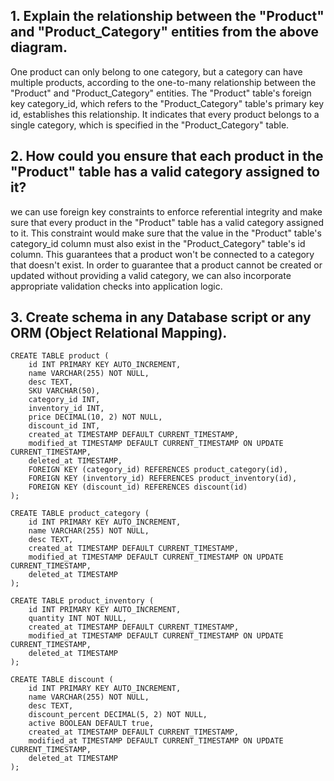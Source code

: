 ## 1. Explain the relationship between the "Product" and "Product_Category" entities from the above diagram.

One product can only belong to one category, but a category can have multiple products, according to the one-to-many relationship between the "Product" and "Product_Category" entities. The "Product" table's foreign key category_id, which refers to the "Product_Category" table's primary key id, establishes this relationship. It indicates that every product belongs to a single category, which is specified in the "Product_Category" table.

## 2. How could you ensure that each product in the "Product" table has a valid category assigned to it?

we can use foreign key constraints to enforce referential integrity and make sure that every product in the "Product" table has a valid category assigned to it. This constraint would make sure that the value in the "Product" table's category_id column must also exist in the "Product_Category" table's id column. This guarantees that a product won't be connected to a category that doesn't exist. In order to guarantee that a product cannot be created or updated without providing a valid category, we can also incorporate appropriate validation checks into application logic.

## 3. Create schema in any Database script or any ORM (Object Relational Mapping).
```
CREATE TABLE product (
    id INT PRIMARY KEY AUTO_INCREMENT,
    name VARCHAR(255) NOT NULL,
    desc TEXT,
    SKU VARCHAR(50),
    category_id INT,
    inventory_id INT,
    price DECIMAL(10, 2) NOT NULL,
    discount_id INT,
    created_at TIMESTAMP DEFAULT CURRENT_TIMESTAMP,
    modified_at TIMESTAMP DEFAULT CURRENT_TIMESTAMP ON UPDATE CURRENT_TIMESTAMP,
    deleted_at TIMESTAMP,
    FOREIGN KEY (category_id) REFERENCES product_category(id),
    FOREIGN KEY (inventory_id) REFERENCES product_inventory(id),
    FOREIGN KEY (discount_id) REFERENCES discount(id)
);

CREATE TABLE product_category (
    id INT PRIMARY KEY AUTO_INCREMENT,
    name VARCHAR(255) NOT NULL,
    desc TEXT,
    created_at TIMESTAMP DEFAULT CURRENT_TIMESTAMP,
    modified_at TIMESTAMP DEFAULT CURRENT_TIMESTAMP ON UPDATE CURRENT_TIMESTAMP,
    deleted_at TIMESTAMP
);

CREATE TABLE product_inventory (
    id INT PRIMARY KEY AUTO_INCREMENT,
    quantity INT NOT NULL,
    created_at TIMESTAMP DEFAULT CURRENT_TIMESTAMP,
    modified_at TIMESTAMP DEFAULT CURRENT_TIMESTAMP ON UPDATE CURRENT_TIMESTAMP,
    deleted_at TIMESTAMP
);

CREATE TABLE discount (
    id INT PRIMARY KEY AUTO_INCREMENT,
    name VARCHAR(255) NOT NULL,
    desc TEXT,
    discount_percent DECIMAL(5, 2) NOT NULL,
    active BOOLEAN DEFAULT true,
    created_at TIMESTAMP DEFAULT CURRENT_TIMESTAMP,
    modified_at TIMESTAMP DEFAULT CURRENT_TIMESTAMP ON UPDATE CURRENT_TIMESTAMP,
    deleted_at TIMESTAMP
);

```
